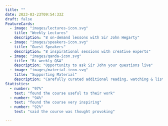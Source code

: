 ```yaml
---
title: ""
date: 2023-03-23T09:54:33Z
draft: false
FeatureCards:
  - image: "images/lectures-icon.svg"
    title: "Weekly Lectures"
    description: "8 on-demand lessons with Sir John Hegarty"
  - image: "images/speakers-icon.svg"
    title: "Guest Speakers"
    description: "8 inspirational sessions with creative experts"
  - image: "images/qanda-icon.svg"
    title: "Bi-weekly Q&A"
    description: "Opportunity to ask Sir John your questions live"
  - image: "images/material-icon.svg"
    title: "Supporting Material"
    description: "Carefully curated additional reading, watching & listening"
Statistics: 
  - number: "97%"
    text: "found the course useful to their work"
  - number: "94%"
    text: "found the course very inspiring"
  - number: "92%"
    text: "said the course was thought provoking"

---
```

